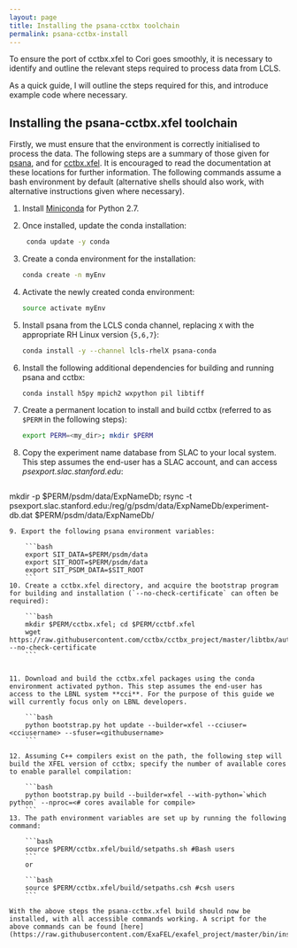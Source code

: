 ```yaml
---
layout: page
title: Installing the psana-cctbx toolchain
permalink: psana-cctbx-install
---
```


To ensure the port of cctbx.xfel to Cori goes smoothly, it is necessary to identify and outline the relevant steps required to process data from LCLS.

As a quick guide, I will outline the steps required for this, and introduce example code where necessary.

## Installing the psana-cctbx.xfel toolchain

Firstly, we must ensure that the environment is correctly initialised to process the data. The following steps are a summary of those given for [psana](https://confluence.slac.stanford.edu/display/PSDM/Offsite+Installation#OffsiteInstallation-InstallationofaSingleCondaEnvironment), and for [cctbx.xfel](http://viper.lbl.gov/cctbx.xfel/index.php/Installation). It is encouraged to read the documentation at these locations for further information. The following commands assume a bash environment by default (alternative shells should also work, with alternative instructions given where necessary).

1. Install [Miniconda](https://conda.io/miniconda.html) for Python 2.7.
2. Once installed, update the conda installation:

    ```bash
     conda update -y conda
     ```

3. Create a conda environment for the installation:

    ```bash
    conda create -n myEnv
    ```

4. Activate the newly created conda environment:

    ```bash
    source activate myEnv
    ```

5. Install psana from the LCLS conda channel, replacing `X` with the appropriate RH Linux version {`5,6,7`}:

    ```bash
    conda install -y --channel lcls-rhelX psana-conda
    ```

6. Install the following additional dependencies for building and running psana and cctbx:

    ```
    conda install h5py mpich2 wxpython pil libtiff
    ```

7. Create a permanent location to install and build cctbx (referred to as `$PERM` in the following steps):

    ```bash
    export PERM=<my_dir>; mkdir $PERM
    ```


8. Copy the experiment name database from SLAC to your local system. This step assumes the end-user has a SLAC account, and can access *psexport.slac.stanford.edu*:

    ```bash
mkdir -p $PERM/psdm/data/ExpNameDb;
rsync -t psexport.slac.stanford.edu:/reg/g/psdm/data/ExpNameDb/experiment-db.dat $PERM/psdm/data/ExpNameDb/
```
9. Export the following psana environment variables:

    ```bash
    export SIT_DATA=$PERM/psdm/data
    export SIT_ROOT=$PERM/psdm/data
    export SIT_PSDM_DATA=$SIT_ROOT
    ```
10. Create a cctbx.xfel directory, and acquire the bootstrap program for building and installation (`--no-check-certificate` can often be required):

    ```bash
    mkdir $PERM/cctbx.xfel; cd $PERM/cctbf.xfel
    wget https://raw.githubusercontent.com/cctbx/cctbx_project/master/libtbx/auto_build/bootstrap.py --no-check-certificate
    ```


11. Download and build the cctbx.xfel packages using the conda environment activated python. This step assumes the end-user has access to the LBNL system **cci**. For the purpose of this guide we will currently focus only on LBNL developers.

    ```bash
    python bootstrap.py hot update --builder=xfel --cciuser=<cciusername> --sfuser=<githubusername>
    ```

12. Assuming C++ compilers exist on the path, the following step will build the XFEL version of cctbx; specify the number of available cores to enable parallel compilation:

    ```bash
    python bootstrap.py build --builder=xfel --with-python=`which python` --nproc=<# cores available for compile>
    ```
13. The path environment variables are set up by running the following command:

    ```bash
    source $PERM/cctbx.xfel/build/setpaths.sh #Bash users
    ```
    or

    ```bash
    source $PERM/cctbx.xfel/build/setpaths.csh #csh users
    ```

With the above steps the psana-cctbx.xfel build should now be installed, with all accessible commands working. A script for the above commands can be found [here](https://raw.githubusercontent.com/ExaFEL/exafel_project/master/bin/install.sh).
